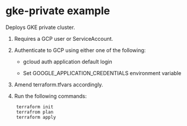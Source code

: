 # gke-private example

Deploys GKE private cluster.

1. Requires a GCP user or ServiceAccount.

1. Authenticate to GCP using either one of the following:

   - gcloud auth application default login

   - Set GOOGLE_APPLICATION_CREDENTIALS environment variable

1. Amend terraform.tfvars accordingly.

1. Run the following commands:

```
    terraform init
    terrafrom plan
    terraform apply
```
